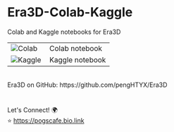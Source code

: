 # Era3D-Colab-Kaggle
Colab and Kaggle notebooks for Era3D

<table>
  <tr>
    <td><a href="https://drive.google.com/file/d/1U-i4KEPdiNsx09YuPphp5VNMLB8pnTgF/view?usp=sharing" target="_blank"><img align="left" alt="Colab" title="Open in Colab" src="https://colab.research.google.com/assets/colab-badge.svg" /></a> 
  </td>
    <td>Colab notebook</td>
  </tr>
  <tr>
    <td><a href="https://www.kaggle.com/code/pogscafe/era3d-kaggle" target="_blank"><img align="left" alt="Kaggle" title="Open in Kaggle" src="https://kaggle.com/static/images/open-in-kaggle.svg" /></a></td>
    <td>Kaggle notebook</td>
  </tr>

</table>
<br/>
Era3D on GitHub: https://github.com/pengHTYX/Era3D

#  

Let's Connect! 🌍  
⭐ https://pogscafe.bio.link
